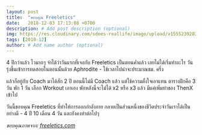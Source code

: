 ```yaml
---
layout: post
title:  "ขอบคุณ Freeletics"
date:   2018-12-03 17:13:08 +0700
description: # Add post description (optional)
img: https://res.cloudinary.com/sdees-reallife/image/upload/v1555239202/freeletics-begin.png # Add image post (optional)
tags: [2018-12]
author: # Add name author (optional)
---
```

4 ปีกว่าแล้ว ไวมากๆ จำได้ว่าวันแรกที่เจอกับ Freeletics เป็นตอนค่ำแล้ว เลยไม่ได้เริ่มทำอะไร วันรุ่งขึ้นเข้าการทดสอบในตอนนั้นด้วย Aphrodite - ใช้เวลาไปน่าจะประมาณชม. ครึ่ง

แล้วก็อยู่กับ Coach มาได้สัก 2 ปี ตอนนี้ไม่มี Coach แล้ว แต่ใช้ความตั้งใจเอาแทน ตารางฝึกคือ 3 วัน พัก 1 วัน เลือก Workout เอาเอง พักหลังนี่จะไม่ได้ x2 หรือ x3 แล้ว มีแค่เพิ่มท่าของ ThenX เข้าไป

วันนี้ขอบคุณ Freeletics ที่ทำให้การออกกำลังกาย กลายเป็นส่วนหนึ่งของชีวิตประจำวันเราได้เป็นอย่างดี - 4 ปี 10 เดือน 4 วัน และยังคงทำต่อไปๆ

*ขอบคุณภาพจาก: [freeletics.com](https://www.freeletics.com/en/)*
